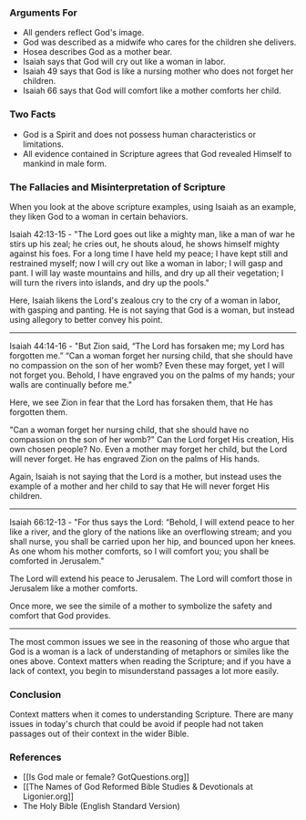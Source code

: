 
### Arguments For

- All genders reflect God's image.
- God was described as a midwife who cares for the children she delivers.
- Hosea describes God as a mother bear.
- Isaiah says that God will cry out like a woman in labor. 
- Isaiah 49 says that God is like a nursing mother who does not forget her children. 
- Isaiah 66 says that God will comfort like a mother comforts her child. 


### Two Facts

- God is a Spirit and does not possess human characteristics or limitations. 
- All evidence contained in Scripture agrees that God revealed Himself to mankind in male form. 

### The Fallacies and Misinterpretation of Scripture

When you look at the above scripture examples, using Isaiah as an example, they liken God to a woman in certain behaviors. 

Isaiah 42:13-15 - "The Lord goes out like a mighty man, like a man of war he stirs up his zeal; he cries out, he shouts aloud, he shows himself mighty against his foes. For a long time I have held my peace; I have kept still and restrained myself; now I will cry out like a woman in labor; I will gasp and pant. I will lay waste mountains and hills, and dry up all their vegetation; I will turn the rivers into islands, and dry up the pools."

Here, Isaiah likens the Lord's zealous cry to the cry of a woman in labor, with gasping and panting. He is not saying that God is a woman, but instead using allegory to better convey his point. 

---

Isaiah 44:14-16 - "But Zion said, “The Lord has forsaken me; my Lord has forgotten me.” “Can a woman forget her nursing child,
that she should have no compassion on the son of her womb? Even these may forget, yet I will not forget you. Behold, I have engraved you on the palms of my hands; your walls are continually before me."

Here, we see Zion in fear that the Lord has forsaken them, that He has forgotten them. 

"Can a woman forget her nursing child, that she should have no compassion on the son of her womb?" Can the Lord forget His creation, His own chosen people? No. Even a mother may forget her child, but the Lord will never forget. He has engraved Zion on the palms of His hands. 

Again, Isaiah is not saying that the Lord is a mother, but instead uses the example of a mother and her child to say that He will never forget His children. 

---

Isaiah 66:12-13 - "For thus says the Lord: “Behold, I will extend peace to her like a river, and the glory of the nations like an overflowing stream; and you shall nurse, you shall be carried upon her hip, and bounced upon her knees. As one whom his mother comforts, so I will comfort you; you shall be comforted in Jerusalem."

The Lord will extend his peace to Jerusalem. The Lord will comfort those in Jerusalem like a mother comforts. 

Once more, we see the simile of a mother to symbolize the safety and comfort that God provides. 

---

The most common issues we see in the reasoning of those who argue that God is a woman is a lack of understanding of metaphors or similes like the ones above. Context matters when reading the Scripture; and if you have a lack of context, you begin to misunderstand passages a lot more easily. 


### Conclusion

Context matters when it comes to understanding Scripture. There are many issues in today's church that could be avoid if people had not taken passages out of their context in the wider Bible. 


### References

- [[Is God male or female?  GotQuestions.org]]
- [[The Names of God  Reformed Bible Studies & Devotionals at Ligonier.org]]
- The Holy Bible (English Standard Version)


